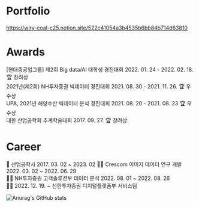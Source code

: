 # Portfolio  
https://wiry-coal-c25.notion.site/522c41054a3b4535b6bb84b714d63810

# Awards
[현대중공업그룹] 제2회 Big data/AI 대학생 경진대회 2022. 01. 24 - 2022. 02. 18.  🏆 장려상  
2021년(제2회) NH투자증권 빅데이터 경진대회 2021. 08. 30 - 2021. 11. 26. 🏆 우수상  
UPA, 2021년 해양수산 빅데이터 분석 경진대회 2021. 08. 20 - 2021. 08. 23 🏆 우수상  
대한 산업공학회 추계학술대회 2017. 09. 27. 🏆 장려상  
  
# Career  
🏫 산업공학사 2017. 03. 02 ~  2023. 02
👩‍💻 Crescom 이미지 데이터 연구 개발 2022. 03. 02 ~ 2022. 06. 29  
👩‍💻 NH투자증권 고객솔루션부 데이터 분석 2022. 08. 01 ~ 2022. 08. 26  
👩‍💻 2022. 12. 19. ~ 신한투자증권 디지털플랫폼부 서비스팀 


![Anurag's GitHub stats](https://github-readme-stats.vercel.app/api?username=troy2331&show_icons=true&theme=radical)
